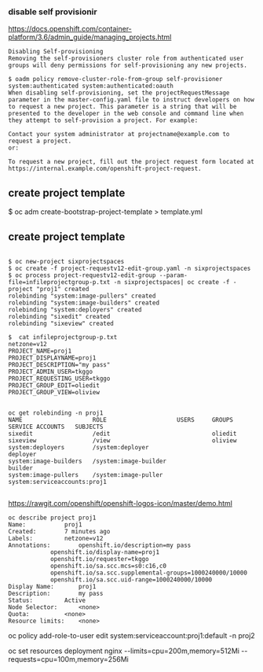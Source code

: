 ### disable self provisionir



https://docs.openshift.com/container-platform/3.6/admin_guide/managing_projects.html

```
Disabling Self-provisioning
Removing the self-provisioners cluster role from authenticated user groups will deny permissions for self-provisioning any new projects.

$ oadm policy remove-cluster-role-from-group self-provisioner system:authenticated system:authenticated:oauth
When disabling self-provisioning, set the projectRequestMessage parameter in the master-config.yaml file to instruct developers on how to request a new project. This parameter is a string that will be presented to the developer in the web console and command line when they attempt to self-provision a project. For example:

Contact your system administrator at projectname@example.com to request a project.
or:

To request a new project, fill out the project request form located at
https://internal.example.com/openshift-project-request.
```

## create project template

$ oc adm create-bootstrap-project-template  > template.yml



## create project template

```

$ oc new-project sixprojectspaces
$ oc create -f project-requestv12-edit-group.yaml -n sixprojectspaces
$ oc process project-requestv12-edit-group --param-file=infileprojectgroup-p.txt -n sixprojectspaces| oc create -f -
project "proj1" created
rolebinding "system:image-pullers" created
rolebinding "system:image-builders" created
rolebinding "system:deployers" created
rolebinding "sixedit" created
rolebinding "sixeview" created

$  cat infileprojectgroup-p.txt
netzone=v12
PROJECT_NAME=proj1
PROJECT_DISPLAYNAME=proj1
PROJECT_DESCRIPTION="my pass"
PROJECT_ADMIN_USER=tkggo
PROJECT_REQUESTING_USER=tkggo
PROJECT_GROUP_EDIT=oliedit
PROJECT_GROUP_VIEW=oliview


oc get rolebinding -n proj1
NAME                    ROLE                    USERS     GROUPS                         SERVICE ACCOUNTS   SUBJECTS
sixedit                 /edit                             oliedit
sixeview                /view                             oliview
system:deployers        /system:deployer                                                 deployer
system:image-builders   /system:image-builder                                            builder
system:image-pullers    /system:image-puller              system:serviceaccounts:proj1
 

```



https://rawgit.com/openshift/openshift-logos-icon/master/demo.html


```
oc describe project proj1
Name:			proj1
Created:		7 minutes ago
Labels:			netzone=v12
Annotations:		openshift.io/description=my pass
			openshift.io/display-name=proj1
			openshift.io/requester=tkggo
			openshift.io/sa.scc.mcs=s0:c16,c0
			openshift.io/sa.scc.supplemental-groups=1000240000/10000
			openshift.io/sa.scc.uid-range=1000240000/10000
Display Name:		proj1
Description:		my pass
Status:			Active
Node Selector:		<none>
Quota:			<none>
Resource limits:	<none>

```


oc policy add-role-to-user edit system:serviceaccount:proj1:default -n proj2

oc set resources deployment nginx --limits=cpu=200m,memory=512Mi --requests=cpu=100m,memory=256Mi
